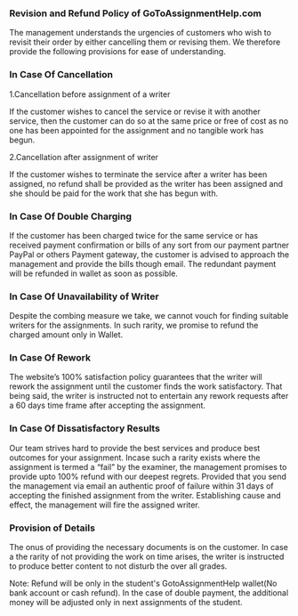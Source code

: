 ### Revision and Refund Policy of GoToAssignmentHelp.com

The management understands the urgencies of customers who wish to revisit their order by either cancelling them or revising them. We therefore provide the following provisions for ease of understanding.

### In Case Of Cancellation

1.Cancellation before assignment of a writer

If the customer wishes to cancel the service or revise it with another service, then the customer can do so at the same price or free of cost as no one has been appointed for the assignment and no tangible work has begun.

2.Cancellation after assignment of writer

If the customer wishes to terminate the service after a writer has been assigned, no refund shall be provided as the writer has been assigned and she should be paid for the work that she has begun with.

### In Case Of Double Charging

If the customer has been charged twice for the same service or has received payment confirmation or bills of any sort from our payment partner PayPal or others Payment gateway, the customer is advised to approach the management and provide the bills though email. The redundant payment will be refunded in wallet as soon as possible.

### In Case Of Unavailability of Writer

Despite the combing measure we take, we cannot vouch for finding suitable writers for the assignments. In such rarity, we promise to refund the charged amount only in Wallet.

### In Case Of Rework

The website’s 100% satisfaction policy guarantees that the writer will rework the assignment until the customer finds the work satisfactory. That being said, the writer is instructed not to entertain any rework requests after a 60 days time frame after accepting the assignment.

### In Case Of Dissatisfactory Results

Our team strives hard to provide the best services and produce best outcomes for your assignment. Incase such a rarity exists where the assignment is termed a “fail” by the examiner, the management promises to provide upto 100% refund with our deepest regrets. Provided that you send the management via email an authentic proof of failure within 31 days of accepting the finished assignment from the writer. Establishing cause and effect, the management will fire the assigned writer.

### Provision of Details

The onus of providing the necessary documents is on the customer. In case a the rarity of not providing the work on time arises, the writer is instructed to produce better content to not disturb the over all grades.

  

Note: Refund will be only in the student's GotoAssignmentHelp wallet(No bank account or cash refund). In the case of double payment, the additional money will be adjusted only in next assignments of the student.